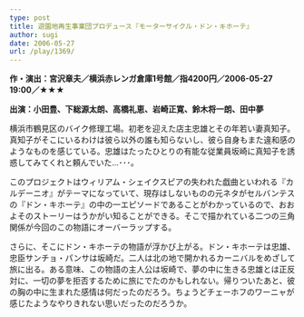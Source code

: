 ```yaml
---
type: post
title: 遊園地再生事業団プロデュース『モーターサイクル・ドン・キホーテ』
author: sugi
date: 2006-05-27
url: /play/1369/
---
```

**作・演出：宮沢章夫／横浜赤レンガ倉庫1号館／指4200円／2006-05-27 19:00／★★★**

**出演：小田豊、下総源太朗、高橋礼恵、岩崎正寛、鈴木将一朗、田中夢**

横浜市鶴見区のバイク修理工場。初老を迎えた店主忠雄とその年若い妻真知子。真知子がそこにいるわけは彼ら以外の誰も知らないし、彼ら自身もまた違和感のようなものを感じている。忠雄はたったひとりの有能な従業員坂崎に真知子を誘惑してみてくれと頼んでいた...･･･。

このプロジェクトはウィリアム・シェイクスピアの失われた戯曲といわれる『カルデーニオ』がテーマになっていて、現存はしないものの元ネタがセルバンテスの『ドン・キホーテ』の中の一エピソードであることがわかっているので、おおよそのストーリーはうかがい知ることができる。そこで描かれている二つの三角関係が今回のこの物語にオーバーラップする。

さらに、そこにドン・キホーテの物語が浮かび上がる。ドン・キホーテは忠雄、忠臣サンチョ・パンサは坂崎だ。二人は北の地で開かれるカーニバルをめざして旅に出る。ある意味、この物語の主人公は坂崎で、夢の中に生きる忠雄とは正反対に、一切の夢を拒否するために旅にでたのかもしれない。帰りついたあと、彼の胸の中に生まれた感情は何だったのだろう。ちょうどチェーホフのワーニャが感じたようなやりきれない思いだったのだろうか。
